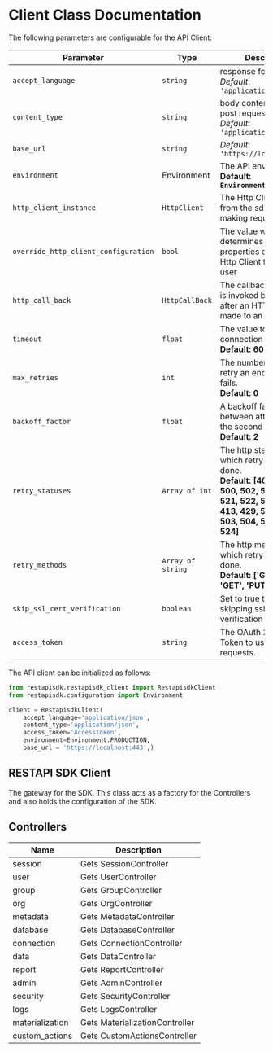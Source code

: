 
# Client Class Documentation

The following parameters are configurable for the API Client:

| Parameter | Type | Description |
|  --- | --- | --- |
| `accept_language` | `string` | response format<br>*Default*: `'application/json'` |
| `content_type` | `string` | body content type for post request<br>*Default*: `'application/json'` |
| `base_url` | `string` | *Default*: `'https://localhost:443'` |
| `environment` | Environment | The API environment. <br> **Default: `Environment.PRODUCTION`** |
| `http_client_instance` | `HttpClient` | The Http Client passed from the sdk user for making requests |
| `override_http_client_configuration` | `bool` | The value which determines to override properties of the passed Http Client from the sdk user |
| `http_call_back` | `HttpCallBack` | The callback value that is invoked before and after an HTTP call is made to an endpoint |
| `timeout` | `float` | The value to use for connection timeout. <br> **Default: 60** |
| `max_retries` | `int` | The number of times to retry an endpoint call if it fails. <br> **Default: 0** |
| `backoff_factor` | `float` | A backoff factor to apply between attempts after the second try. <br> **Default: 2** |
| `retry_statuses` | `Array of int` | The http statuses on which retry is to be done. <br> **Default: [408, 413, 429, 500, 502, 503, 504, 521, 522, 524, 408, 413, 429, 500, 502, 503, 504, 521, 522, 524]** |
| `retry_methods` | `Array of string` | The http methods on which retry is to be done. <br> **Default: ['GET', 'PUT', 'GET', 'PUT']** |
| `skip_ssl_cert_verification` | `boolean` | Set to true to allow skipping ssl certificate verification |
| `access_token` | `string` | The OAuth 2.0 Access Token to use for API requests. |

The API client can be initialized as follows:

```python
from restapisdk.restapisdk_client import RestapisdkClient
from restapisdk.configuration import Environment

client = RestapisdkClient(
    accept_language='application/json',
    content_type='application/json',
    access_token='AccessToken',
    environment=Environment.PRODUCTION,
    base_url = 'https://localhost:443',)
```

## RESTAPI SDK Client

The gateway for the SDK. This class acts as a factory for the Controllers and also holds the configuration of the SDK.

## Controllers

| Name | Description |
|  --- | --- |
| session | Gets SessionController |
| user | Gets UserController |
| group | Gets GroupController |
| org | Gets OrgController |
| metadata | Gets MetadataController |
| database | Gets DatabaseController |
| connection | Gets ConnectionController |
| data | Gets DataController |
| report | Gets ReportController |
| admin | Gets AdminController |
| security | Gets SecurityController |
| logs | Gets LogsController |
| materialization | Gets MaterializationController |
| custom_actions | Gets CustomActionsController |

